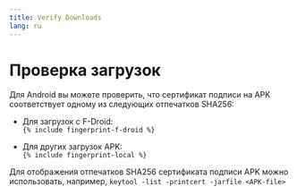 ```yaml
---
title: Verify Downloads
lang: ru
---
```




<!-- GENERATED FILE -- DO NOT EDIT -->



# Проверка загрузок

Для Android вы можете проверить, что сертификат подписи на APK соответствует одному из следующих отпечатков SHA256: 

* Для загрузок с F-Droid:  
  `{% include fingerprint-f-droid %}`

* Для других загрузок APK:  
  `{% include fingerprint-local %}`

Для отображения отпечатков SHA256 сертификата подписи APK можно использовать, например, 
`keytool -list -printcert -jarfile <APK-file>`

